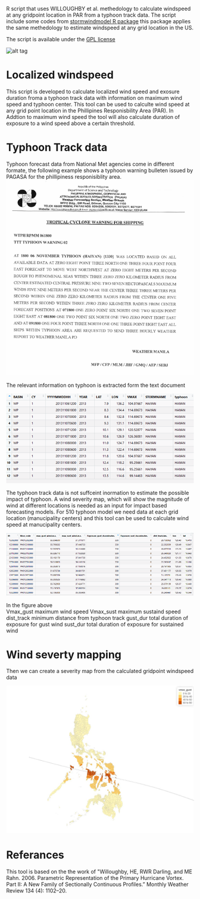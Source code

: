R script that uses WILLOUGHBY et al. methedology to calculate windspeed at any gridpoint location in PAR from a typhoon track data. The script include some codes from [stormwindmodel R package](https://CRAN.R-project.org/package=stormwindmodel) this package applies the same methedology to estimate windspeed at any grid location in the US. 

The script is available under the [GPL license](LICENSE)

![alt tag](http://510.global/wp-content/uploads/2015/06/510-opengraph.png)


# Localized windspeed 
This script is developed to calculate localized wind speed and exosure duration froma a typhoon track data with information on maximum wind speed and typhoon center. This tool can be used to calculte wind speed at any grid point location in the Phillipines Responisbility Area (PAR).  In Addtion to maximum wind speed the tool will also calculate duration of exposure to a wind speed above a certain threshold. 

# Typhoon Track data
Typhoon forecast data from National Met agencies come in different formate, the following example shows a typhoon warning bulleten issued by PAGASA for the phillipiness responisiblity area. 
![A forecast information of typhoon HAIYAN issued by PAGASA](figures/pagasa.png)

The relevant information on typhoon is extracted form the text document 

![A forecast data extracted from warning issued by PAGASA(the above text document)](figures/pagasa2.png)

The typhoon track data is not suffceint inormation to estimate the possible impact of typhoon. A wind severity map, which will show the magnitude of wind at different locations is needed as an input for impact based forecasting models. For 510 typhoon model we need data at each grid location (manucipality centers) and this tool can be used to calculate wind speed at manucipality centers.

![A forecast data at a grid point calculated by typhoontrack2grid](figures/pagasa3.png)

In the figure above  
Vmax_gust maximum wind speed
Vmax_sust maximum sustaind speed
dist_track minimum distance from typhoon track
gust_dur total duration of exposure for gust wind
sust_dur total duration of exposure for sustained wind 

# Wind severty mapping
Then we can create a severity map from  the calculated gridpoint windspeed data

![Wind severity map of Haiyan](figures/haiyan.JPG)

# Referances

This tool is based on the the work of "Willoughby, HE, RWR Darling, and ME Rahn. 2006. Parametric Representation of the Primary Hurricane Vortex. Part II: A New Family of Sectionally Continuous Profiles.” Monthly Weather Review 134 (4): 1102–20.



